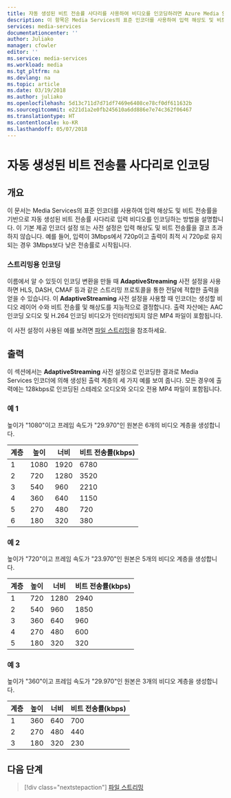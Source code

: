 ```yaml
---
title: 자동 생성된 비트 전송률 사다리를 사용하여 비디오를 인코딩하려면 Azure Media Services의 Standard Encoder를 사용합니다 | Microsoft Docs
description: 이 항목은 Media Services의 표준 인코더를 사용하여 입력 해상도 및 비트 전송률을 기반으로 자동 생성된 비트 전송률 사다리로 입력 비디오를 인코딩하는 방법을 보여줍니다. 입력 해상도 및 비트 전송률은 초과되지 않습니다. 예를 들어, 입력이 3Mbps에서 720p이고 출력이 최적 시 720p로 유지되는 경우 3Mbps보다 낮은 전송률로 시작됩니다.
services: media-services
documentationcenter: ''
author: Juliako
manager: cfowler
editor: ''
ms.service: media-services
ms.workload: media
ms.tgt_pltfrm: na
ms.devlang: na
ms.topic: article
ms.date: 03/19/2018
ms.author: juliako
ms.openlocfilehash: 5d13c711d7d71df7469e6408ce78cf0df611632b
ms.sourcegitcommit: e221d1a2e0fb245610a6dd886e7e74c362f06467
ms.translationtype: HT
ms.contentlocale: ko-KR
ms.lasthandoff: 05/07/2018
---
```

#  <a name="encode-with-an-auto-generated-bitrate-ladder"></a>자동 생성된 비트 전송률 사다리로 인코딩

## <a name="overview"></a>개요

이 문서는 Media Services의 표준 인코더를 사용하여 입력 해상도 및 비트 전송률을 기반으로 자동 생성된 비트 전송률 사다리로 입력 비디오를 인코딩하는 방법을 설명합니다. 이 기본 제공 인코더 설정 또는 사전 설정은 입력 해상도 및 비트 전송률을 결코 초과하지 않습니다. 예를 들어, 입력이 3Mbps에서 720p이고 출력이 최적 시 720p로 유지되는 경우 3Mbps보다 낮은 전송률로 시작됩니다.

### <a name="encoding-for-streaming"></a>스트리밍용 인코딩

이름에서 알 수 있듯이 인코딩 변환을 만들 때 **AdaptiveStreaming** 사전 설정을 사용하면 HLS, DASH, CMAF 등과 같은 스트리밍 프로토콜을 통한 전달에 적합한 출력을 얻을 수 있습니다. 이 **AdaptiveStreaming** 사전 설정을 사용할 때 인코더는 생성할 비디오 레이어 수와 비트 전송률 및 해상도를 지능적으로 결정합니다. 출력 자산에는 AAC 인코딩 오디오 및 H.264 인코딩 비디오가 인터리빙되지 않은 MP4 파일이 포함됩니다.

이 사전 설정이 사용된 예를 보려면 [파일 스트리밍](stream-files-dotnet-quickstart.md)을 참조하세요.

## <a name="output"></a>출력

이 섹션에서는 **AdaptiveStreaming** 사전 설정으로 인코딩한 결과로 Media Services 인코더에 의해 생성된 출력 계층의 세 가지 예를 보여 줍니다. 모든 경우에 출력에는 128kbps로 인코딩된 스테레오 오디오와 오디오 전용 MP4 파일이 포함됩니다.

### <a name="example-1"></a>예 1
높이가 "1080"이고 프레임 속도가 "29.970"인 원본은 6개의 비디오 계층을 생성합니다.

|계층|높이|너비|비트 전송률(kbps)|
|---|---|---|---|
|1|1080|1920|6780|
|2|720|1280|3520|
|3|540|960|2210|
|4|360|640|1150|
|5|270|480|720|
|6|180|320|380|

### <a name="example-2"></a>예 2
높이가 "720"이고 프레임 속도가 "23.970"인 원본은 5개의 비디오 계층을 생성합니다.

|계층|높이|너비|비트 전송률(kbps)|
|---|---|---|---|
|1|720|1280|2940|
|2|540|960|1850|
|3|360|640|960|
|4|270|480|600|
|5|180|320|320|

### <a name="example-3"></a>예 3
높이가 "360"이고 프레임 속도가 "29.970"인 원본은 3개의 비디오 계층을 생성합니다.

|계층|높이|너비|비트 전송률(kbps)|
|---|---|---|---|
|1|360|640|700|
|2|270|480|440|
|3|180|320|230|

## <a name="next-steps"></a>다음 단계

> [!div class="nextstepaction"]
> [파일 스트리밍](stream-files-dotnet-quickstart.md)
